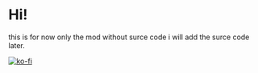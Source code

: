 
# Hi!

this is for now only the mod without surce code i will add the surce code later.

[![ko-fi](https://ko-fi.com/img/githubbutton_sm.svg)](https://ko-fi.com/R5R5VFQG4)
